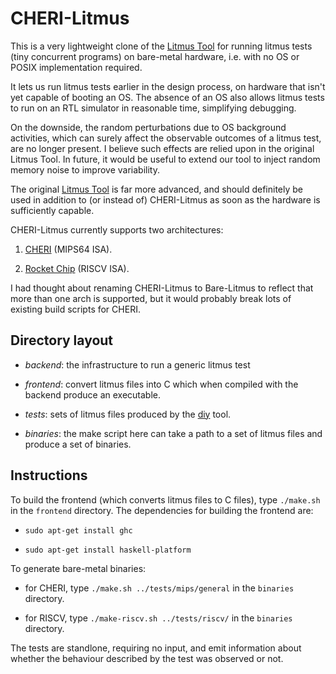 # CHERI-Litmus

This is a very lightweight clone of the [Litmus
Tool](http://diy.inria.fr/) for running litmus tests (tiny concurrent
programs) on bare-metal hardware, i.e. with no OS or POSIX
implementation required.  

It lets us run litmus tests earlier in the design process, on hardware
that isn't yet capable of booting an OS.  The absence of an OS also
allows litmus tests to run on an RTL simulator in reasonable time,
simplifying debugging.

On the downside, the random perturbations due to OS background
activities, which can surely affect the observable outcomes of a
litmus test, are no longer present.  I believe such effects are relied
upon in the original Litmus Tool.  In future, it would be useful to
extend our tool to inject random memory noise to improve variability.

The original [Litmus Tool](http://diy.inria.fr/) is far more advanced,
and should definitely be used in addition to (or instead of)
CHERI-Litmus as soon as the hardware is sufficiently capable.

CHERI-Litmus currently supports two architectures:

1. [CHERI](http://www.cl.cam.ac.uk/research/security/ctsrd/cheri/) (MIPS64 ISA).

2. [Rocket Chip](https://github.com/ucb-bar/rocket-chip) (RISCV ISA).

I had thought about renaming CHERI-Litmus to Bare-Litmus to reflect
that more than one arch is supported, but it would probably break lots
of existing build scripts for CHERI.

## Directory layout

  * *backend*: the infrastructure to run a generic litmus test

  * *frontend*: convert litmus files into C which when compiled with the
    backend produce an executable.

  * *tests*: sets of litmus files produced by the [diy](http://diy.inria.fr/)
    tool.

  * *binaries*: the make script here can take a path to a set of litmus
    files and produce a set of binaries.

## Instructions

To build the frontend (which converts litmus files to C files), type
`./make.sh` in the `frontend` directory.  The dependencies for
building the frontend are:

  * `sudo apt-get install ghc`

  * `sudo apt-get install haskell-platform`

To generate bare-metal binaries:

  * for CHERI, type `./make.sh ../tests/mips/general`
    in the `binaries` directory.

  * for RISCV, type `./make-riscv.sh ../tests/riscv/`
    in the `binaries` directory.

The tests are standlone, requiring no input, and emit information
about whether the behaviour described by the test was observed or not.
